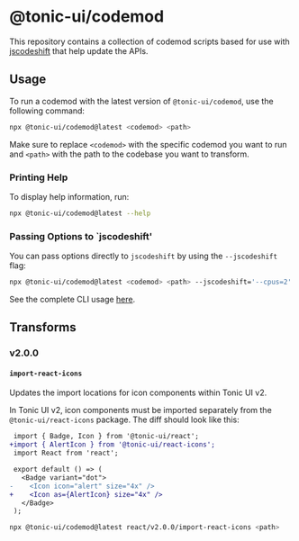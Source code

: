 # @tonic-ui/codemod

This repository contains a collection of codemod scripts based for use with [jscodeshift](https://github.com/facebook/jscodeshift) that help update the APIs.

## Usage

To run a codemod with the latest version of `@tonic-ui/codemod`, use the following command:

```bash
npx @tonic-ui/codemod@latest <codemod> <path>
```

Make sure to replace `<codemod>` with the specific codemod you want to run and `<path>` with the path to the codebase you want to transform.

### Printing Help

To display help information, run:
```bash
npx @tonic-ui/codemod@latest --help
```

### Passing Options to `jscodeshift'

You can pass options directly to `jscodeshift` by using the `--jscodeshift` flag:

```bash
npx @tonic-ui/codemod@latest <codemod> <path> --jscodeshift='--cpus=2'
```

See the complete CLI usage [here](https://github.com/facebook/jscodeshift?tab=readme-ov-file#usage-cli).

## Transforms

### v2.0.0

#### `import-react-icons`

Updates the import locations for icon components within Tonic UI v2.

In Tonic UI v2, icon components must be imported separately from the `@tonic-ui/react-icons` package. The diff should look like this:

```diff
 import { Badge, Icon } from '@tonic-ui/react';
+import { AlertIcon } from '@tonic-ui/react-icons';
 import React from 'react';

 export default () => (
   <Badge variant="dot">
-    <Icon icon="alert" size="4x" />
+    <Icon as={AlertIcon} size="4x" />
   </Badge>
 );
```

```bash
npx @tonic-ui/codemod@latest react/v2.0.0/import-react-icons <path>
```
